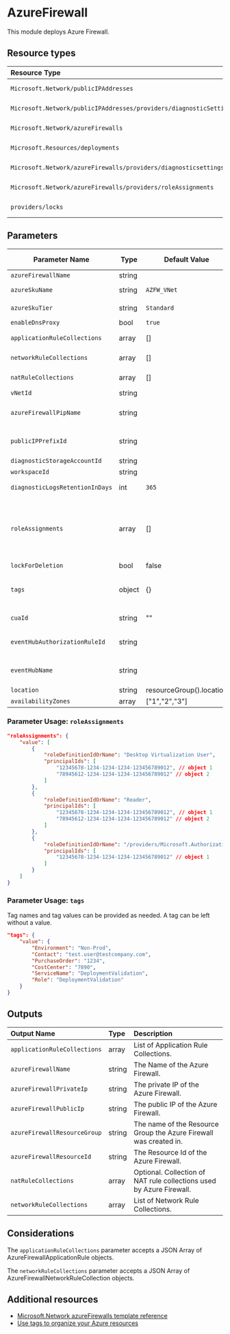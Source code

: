 # AzureFirewall

This module deploys Azure Firewall.

## Resource types

|Resource Type|Api Version|
|:--|:--|
|`Microsoft.Network/publicIPAddresses`|2020-08-01|
|`Microsoft.Network/publicIPAddresses/providers/diagnosticSettings`|2017-05-01-preview|
|`Microsoft.Network/azureFirewalls`|2020-08-01|
|`Microsoft.Resources/deployments`|2019-10-01|
|`Microsoft.Network/azureFirewalls/providers/diagnosticsettings`|2016-09-01|
|`Microsoft.Network/azureFirewalls/providers/roleAssignments`|2018-09-01-preview|
| `providers/locks` | 2016-09-01 |

## Parameters

| Parameter Name | Type | Default Value | Possible values | Description |
|---|---|---|---|---|
| `azureFirewallName` | string |  |  | Required. Name of the Azure Firewall. |
| `azureSkuName` | string | `AZFW_VNet` | `AZFW_VNet`, `AZFW_Hub` | Optional. Name of an Azure Firewall SKU. |
| `azureSkuTier` | string | `Standard` | `Standard`, `Premium` | Optional. Tier of an Azure Firewall. |
| `enableDnsProxy` | bool | `true` |  | Optional. Enable the preview feature for DNS proxy. |
| `applicationRuleCollections` | array | [] |  | Optional. Collection of application rule collections used by Azure Firewall. |
| `networkRuleCollections` | array | [] |  | Optional. Collection of network rule collections used by Azure Firewall. |
| `natRuleCollections` | array | [] |  | Optional. Collection of NAT rule collections used by Azure Firewall. |
| `vNetId` | string |  |  | Required. Shared services Virtual Network resource Id |
| `azureFirewallPipName` | string |  |  | Optional. Specifies the name of the Public IP used by Azure Firewall. If it's not provided, a '-pip' suffix will be appended to the Firewall's name. |
| `publicIPPrefixId` | string |  |  | Optional. Resource Id of the Public IP Prefix object. This is only needed if you want your Public IPs created in a PIP Prefix. |
| `diagnosticStorageAccountId` | string |  |  | Required. Diagnostic Storage Account resource identifier |
| `workspaceId` | string |  |  | Required. Log Analytics workspace resource identifier |
| `diagnosticLogsRetentionInDays` | int | `365` |  | Optional. Specifies the number of days that logs will be kept for; a value of 0 will retain data indefinitely. |
| `roleAssignments` | array | [] | Complex structure, see below. | Optional. Array of role assignment objects that contain the 'roleDefinitionIdOrName' and 'principalId' to define RBAC role assignments on this resource. In the roleDefinitionIdOrName attribute, you can provide either the display name of the role definition, or it's fully qualified ID in the following format: '/providers/Microsoft.Authorization/roleDefinitions/c2f4ef07-c644-48eb-af81-4b1b4947fb11' |
| `lockForDeletion` | bool | false |  | Optional. Switch to lock the Firewall from deletion. |
| `tags` | object | {} | Complex structure, see below. | Optional. Tags of the Azure Key Vault resource. |
| `cuaId` | string | "" |  | Optional. Customer Usage Attribution id (GUID). This GUID must be previously registered. |
| `eventHubAuthorizationRuleId` | string |  |  | Optional. Resource ID of the event hub authorization rule for the Event Hubs namespace in which the event hub should be created or streamed to. |
| `eventHubName` | string |  |  | Optional. Name of the event hub within the namespace to which logs are streamed. Without this, an event hub is created for each log category. |
| `location` | string | resourceGroup().location |  | Optional. Location for all resources. |
| `availabilityZones` | array | ["1","2","3"] |  | Optional. Availability Zones for deployment. |

### Parameter Usage: `roleAssignments`

```json
"roleAssignments": {
    "value": [
        {
            "roleDefinitionIdOrName": "Desktop Virtualization User",
            "principalIds": [
                "12345678-1234-1234-1234-123456789012", // object 1
                "78945612-1234-1234-1234-123456789012" // object 2
            ]
        },
        {
            "roleDefinitionIdOrName": "Reader",
            "principalIds": [
                "12345678-1234-1234-1234-123456789012", // object 1
                "78945612-1234-1234-1234-123456789012" // object 2
            ]
        },
        {
            "roleDefinitionIdOrName": "/providers/Microsoft.Authorization/roleDefinitions/c2f4ef07-c644-48eb-af81-4b1b4947fb11",
            "principalIds": [
                "12345678-1234-1234-1234-123456789012" // object 1
            ]
        }
    ]
}
```

### Parameter Usage: `tags`

Tag names and tag values can be provided as needed. A tag can be left without a value.

```json
"tags": {
    "value": {
        "Environment": "Non-Prod",
        "Contact": "test.user@testcompany.com",
        "PurchaseOrder": "1234",
        "CostCenter": "7890",
        "ServiceName": "DeploymentValidation",
        "Role": "DeploymentValidation"
    }
}

```

## Outputs

| Output Name | Type | Description |
| :-- | :-- | :-- |
| `applicationRuleCollections` | array | List of Application Rule Collections. |
| `azureFirewallName` | string | The Name of the Azure Firewall. |
| `azureFirewallPrivateIp` | string | The private IP of the Azure Firewall. |
| `azureFirewallPublicIp` | string | The public IP of the Azure Firewall. |
| `azureFirewallResourceGroup` | string | The name of the Resource Group the Azure Firewall was created in. |
| `azureFirewallResourceId` | string | The Resource Id of the Azure Firewall. |
| `natRuleCollections` | array | Optional. Collection of NAT rule collections used by Azure Firewall. |
| `networkRuleCollections` | array | List of Network Rule Collections. |

## Considerations

The `applicationRuleCollections` parameter accepts a JSON Array of AzureFirewallApplicationRule objects.

The `networkRuleCollections` parameter accepts a JSON Array of AzureFirewallNetworkRuleCollection objects.

## Additional resources

- [Microsoft.Network azureFirewalls template reference](https://docs.microsoft.com/en-us/azure/templates/microsoft.network/2020-05-01/azurefirewalls)
- [Use tags to organize your Azure resources](https://docs.microsoft.com/en-us/azure/azure-resource-manager/resource-group-using-tags)
